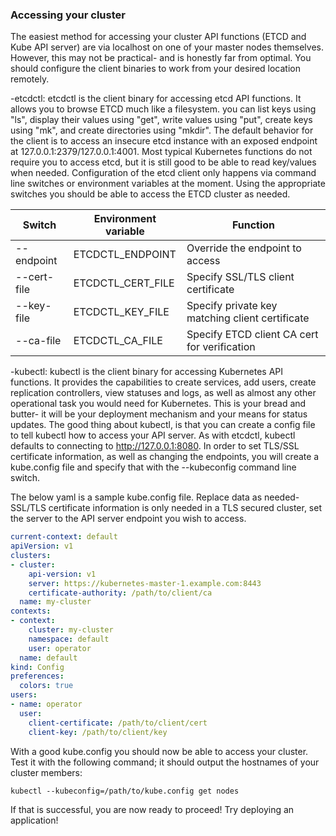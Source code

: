 ### Accessing your cluster

The easiest method for accessing your cluster API functions (ETCD and Kube API server) are via localhost on one of your master nodes themselves. However, this may not be practical- and is honestly far from optimal. You should configure the client binaries to work from your desired location remotely.

-etcdctl: etcdctl is the client binary for accessing etcd API functions. It allows you to browse ETCD much like a filesystem. you can list keys using "ls", display their values using "get", write values using "put", create keys using "mk", and create directories using "mkdir". The default behavior for the client is to access an insecure etcd instance with an exposed endpoint at 127.0.0.1:2379/127.0.0.1:4001. Most typical Kubernetes functions do not require you to access etcd, but it is still good to be able to read key/values when needed. Configuration of the etcd client only happens via command line switches or environment variables at the moment. Using the appropriate switches you should be able to access the ETCD cluster as needed.

| Switch  | Environment variable  | Function  |
|---|---|---|
| --endpoint  | ETCDCTL_ENDPOINT  | Override the endpoint to access  |
| --cert-file  | ETCDCTL_CERT_FILE  | Specify SSL/TLS client certificate |
| --key-file  | ETCDCTL_KEY_FILE  | Specify private key matching client certificate  |
| --ca-file  | ETCDCTL_CA_FILE  | Specify ETCD client CA cert for verification |

-kubectl: kubectl is the client binary for accessing Kubernetes API functions. It provides the capabilities to create services, add users, create replication controllers, view statuses and logs, as well as almost any other operational task you would need for Kubernetes. This is your bread and butter- it will be your deployment mechanism and your means for status updates. The good thing about kubectl, is that you can create a config file to tell kubectl how to access your API server. As with etcdctl, kubectl defaults to connecting to http://127.0.0.1:8080. In order to set TLS/SSL certificate information, as well as changing the endpoints, you will create a kube.config file and specify that with the --kubeconfig command line switch.

The below yaml is a sample kube.config file. Replace data as needed- SSL/TLS certificate information is only needed in a TLS secured cluster, set the server to the API server endpoint you wish to access.
```yaml
current-context: default
apiVersion: v1
clusters:
- cluster:
    api-version: v1
    server: https://kubernetes-master-1.example.com:8443
    certificate-authority: /path/to/client/ca
  name: my-cluster
contexts:
- context:
    cluster: my-cluster
    namespace: default
    user: operator
  name: default
kind: Config
preferences:
  colors: true
users:
- name: operator
  user:
    client-certificate: /path/to/client/cert
    client-key: /path/to/client/key
```

With a good kube.config you should now be able to access your cluster. Test it with the following command; it should output the hostnames of your cluster members:

    kubectl --kubeconfig=/path/to/kube.config get nodes

If that is successful, you are now ready to proceed! Try deploying an application!